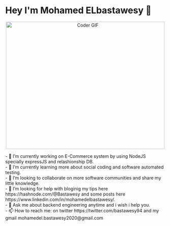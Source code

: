 # Hey I'm **Mohamed ELbastawesy** 🏃
<p align="center">
  <img src="https://gist.githubusercontent.com/bastawesy94/70a841485f751ffa414cab1b7e15174e/raw/88624e8d31c4295973dcb7c900dacf0edc0a6d99/coding.gif" alt="Coder GIF" width="500" height="400"/>
</p>
<div>
- 🔭 I’m currently working on E-Commerce system by using NodeJS specially expressJS and relashionship DB.</br>
- 👀 I’m currently learning more about social coding and software automated testing.</br>
- 👯 I’m looking to collaborate on more software communities and share my little knowledge.</br>
- 🤔 I’m looking for help with bloginig my tips here https://hashnode.com/@Bastawesy and some posts here https://www.linkedin.com/in/mohamedelbastawesy/.</br>
- 💬 Ask me about backend engineering anytime and i wish i help you.</br>
- 📫 How to reach me: on twitter https://twitter.com/bastawesy94 and my gmail mohamedel.bastawesy2020@gmail.com</br>
</div>
<!--
**bastawesy94/bastawesy94** is a ✨ _special_ ✨ repository because its `README.md` (this file) appears on your GitHub profile.

Here are some ideas to get you started:

- 🔭 I’m currently working on ...
- 🌱 I’m currently learning ...
- 👯 I’m looking to collaborate on ...
- 🤔 I’m looking for help with ...
- 💬 Ask me about ...
- 📫 How to reach me: ...
- 😄 Pronouns: ...
- ⚡ Fun fact: ...
-->
